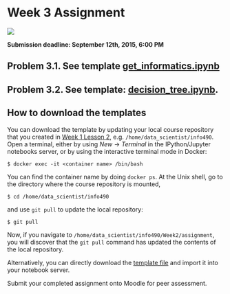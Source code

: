 # Week 3 Assignment

![](../../images/Draft_Version_picture.png)

**Submission deadline: September 12th, 2015, 6:00 PM**


## Problem 3.1. See template [get\_informatics.ipynb](get_informatics.ipynb)


## Problem 3.2. See template: [decision\_tree.ipynb](decision_tree.ipynb).

## How to download the templates

You can download the template by updating your local course repository that you created in [Week 1 Lesson 2](https://github.com/UI-DataScience/info490-fa15/blob/master/Week1/lesson2.md), e.g. `/home/data_scientist/info490`. Open a terminal, either by using _New_ -> _Terminal_ in the IPython/Jupyter notebooks server, or by using the interactive terminal mode in Docker:

```shell
$ docker exec -it <container name> /bin/bash
```

You can find the container name by doing `docker ps`. At the Unix shell, go to the directory where the course repository is mounted,

```shell
$ cd /home/data_scientist/info490
```

and use `git pull` to update the local repository:

```shell
$ git pull
```

Now, if you navigate to `/home/data_scientist/info490/Week2/assignment`, you will discover that the `git pull` command has updated the contents of the local repository.

Alternatively, you can directly download the [template file](https://raw.githubusercontent.com/UI-DataScience/info490-fa15/master/Week2/assignment/types.ipynb) and import it into your notebook server.

Submit your completed assignment onto Moodle for peer assessment.
